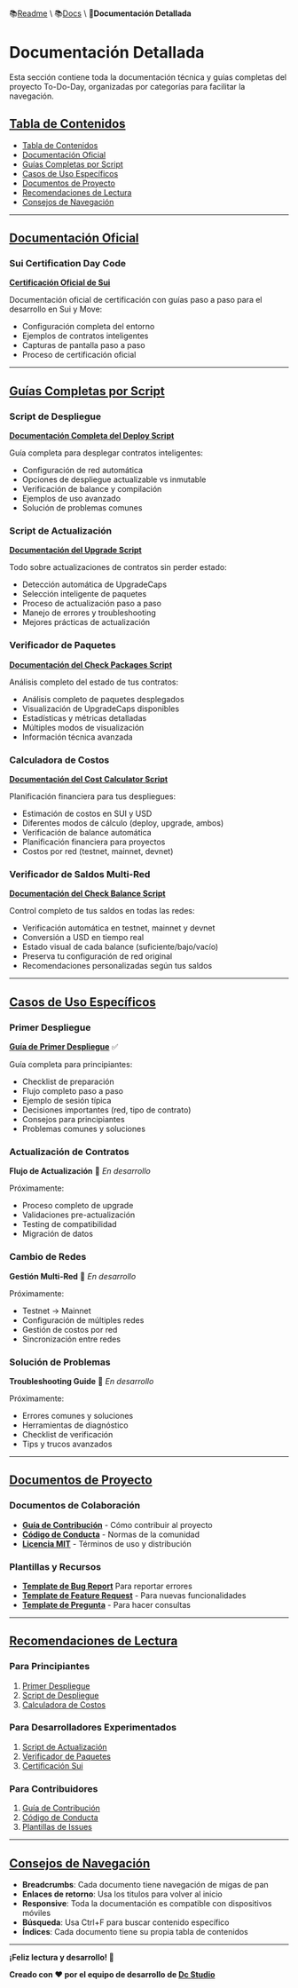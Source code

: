 📚[Readme](../README.md) \ 📚[Docs](../docs/documentacion-detallada.md) \ 📖**Documentación Detallada**

# Documentación Detallada

Esta sección contiene toda la documentación técnica y guías completas del proyecto To-Do-Day, organizadas por categorías para facilitar la navegación.

## [Tabla de Contenidos](#documentación-detallada)

- [Tabla de Contenidos](#tabla-de-contenidos)
- [Documentación Oficial](#documentación-oficial)
- [Guías Completas por Script](#guías-completas-por-script)
- [Casos de Uso Específicos](#casos-de-uso-específicos)
- [Documentos de Proyecto](#documentos-de-proyecto)
- [Recomendaciones de Lectura](#recomendaciones-de-lectura)
- [Consejos de Navegación](#consejos-de-navegación)

---

## [Documentación Oficial](#documentación-detallada)

### Sui Certification Day Code

**[Certificación Oficial de Sui](Certification/Sui%20Certification%20Day%20Code.md)**

Documentación oficial de certificación con guías paso a paso para el desarrollo en Sui y Move:

- Configuración completa del entorno
- Ejemplos de contratos inteligentes
- Capturas de pantalla paso a paso
- Proceso de certificación oficial

---

## [Guías Completas por Script](#documentación-detallada)

### Script de Despliegue

**[Documentación Completa del Deploy Script](script/deploy-script.md)**

Guía completa para desplegar contratos inteligentes:

- Configuración de red automática
- Opciones de despliegue actualizable vs inmutable
- Verificación de balance y compilación
- Ejemplos de uso avanzado
- Solución de problemas comunes

### Script de Actualización

**[Documentación del Upgrade Script](script/upgrade-script.md)**

Todo sobre actualizaciones de contratos sin perder estado:

- Detección automática de UpgradeCaps
- Selección inteligente de paquetes
- Proceso de actualización paso a paso
- Manejo de errores y troubleshooting
- Mejores prácticas de actualización

### Verificador de Paquetes

**[Documentación del Check Packages Script](script/check-packages-script.md)**

Análisis completo del estado de tus contratos:

- Análisis completo de paquetes desplegados
- Visualización de UpgradeCaps disponibles
- Estadísticas y métricas detalladas
- Múltiples modos de visualización
- Información técnica avanzada

### Calculadora de Costos

**[Documentación del Cost Calculator Script](script/cost-calculator-script.md)**

Planificación financiera para tus despliegues:

- Estimación de costos en SUI y USD
- Diferentes modos de cálculo (deploy, upgrade, ambos)
- Verificación de balance automática
- Planificación financiera para proyectos
- Costos por red (testnet, mainnet, devnet)

### Verificador de Saldos Multi-Red

**[Documentación del Check Balance Script](script/check-balance-script.md)**

Control completo de tus saldos en todas las redes:

- Verificación automática en testnet, mainnet y devnet
- Conversión a USD en tiempo real
- Estado visual de cada balance (suficiente/bajo/vacío)
- Preserva tu configuración de red original
- Recomendaciones personalizadas según tus saldos

---

## [Casos de Uso Específicos](#documentación-detallada)

### Primer Despliegue

**[Guía de Primer Despliegue](casos-uso/primer-despliegue.md)** ✅

Guía completa para principiantes:

- Checklist de preparación
- Flujo completo paso a paso
- Ejemplo de sesión típica
- Decisiones importantes (red, tipo de contrato)
- Consejos para principiantes
- Problemas comunes y soluciones

### Actualización de Contratos

**Flujo de Actualización** 🚧 *En desarrollo*

Próximamente:

- Proceso completo de upgrade
- Validaciones pre-actualización
- Testing de compatibilidad
- Migración de datos

### Cambio de Redes

**Gestión Multi-Red** 🚧 *En desarrollo*

Próximamente:

- Testnet → Mainnet
- Configuración de múltiples redes
- Gestión de costos por red
- Sincronización entre redes

### Solución de Problemas

**Troubleshooting Guide** 🚧 *En desarrollo*

Próximamente:

- Errores comunes y soluciones
- Herramientas de diagnóstico
- Checklist de verificación
- Tips y trucos avanzados

---

## [Documentos de Proyecto](#documentación-detallada)

### Documentos de Colaboración

- **[Guía de Contribución](CONTRIBUTING.md)** - Cómo contribuir al proyecto
- **[Código de Conducta](CODE_OF_CONDUCT.md)** - Normas de la comunidad
- **[Licencia MIT](../LICENSE)** - Términos de uso y distribución

### Plantillas y Recursos

- **[Template de Bug Report](../.github/ISSUE_TEMPLATE/bug_report.md)**
Para reportar errores
- **[Template de Feature Request](../.github/ISSUE_TEMPLATE/feature_request.md)** - Para nuevas funcionalidades
- **[Template de Pregunta](../.github/ISSUE_TEMPLATE/question.md)** - Para hacer consultas

---

## [Recomendaciones de Lectura](#documentación-detallada)

### Para Principiantes

1. [Primer Despliegue](casos-uso/primer-despliegue.md)
2. [Script de Despliegue](script/deploy-script.md)
3. [Calculadora de Costos](script/cost-calculator-script.md)

### Para Desarrolladores Experimentados

1. [Script de Actualización](script/upgrade-script.md)
2. [Verificador de Paquetes](script/check-packages-script.md)
3. [Certificación Sui](Certification/Sui%20Certification%20Day%20Code.md)

### Para Contribuidores

1. [Guía de Contribución](CONTRIBUTING.md)
2. [Código de Conducta](CODE_OF_CONDUCT.md)
3. [Plantillas de Issues](../.github/ISSUE_TEMPLATE/)

---

## [Consejos de Navegación](#documentación-detallada)

- **Breadcrumbs**: Cada documento tiene navegación de migas de pan
- **Enlaces de retorno**: Usa los titulos para volver al inicio
- **Responsive**: Toda la documentación es compatible con dispositivos móviles
- **Búsqueda**: Usa Ctrl+F para buscar contenido específico
- **Índices**: Cada documento tiene su propia tabla de contenidos

---

**¡Feliz lectura y desarrollo! 🚀**

**Creado con ❤️ por el equipo de desarrollo de [Dc Studio]()**
